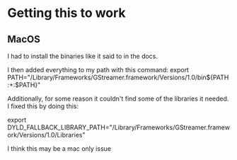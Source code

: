# Getting this to work
## MacOS
I had to install the binaries like it said to in the docs.

I then added everything to my path with this command:
export PATH="/Library/Frameworks/GStreamer.framework/Versions/1.0/bin${PATH:+:$PATH}"

Additionally, for some reason it couldn't find some of the libraries it needed. I fixed this by 
doing this: 

export DYLD_FALLBACK_LIBRARY_PATH="/Library/Frameworks/GStreamer.framework/Versions/1.0/Libraries"

I think this may be a mac only issue
